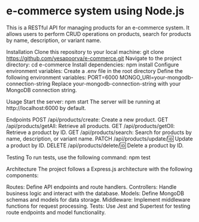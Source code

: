 # e-commerce system using Node.js

This is a RESTful API for managing products for an e-commerce system. It allows users to perform CRUD operations on products, search for products by name, description, or variant name.

Installation
Clone this repository to your local machine: git clone https://github.com/yesapoorva/e-commerce.git
Navigate to the project directory: cd e-commerce
Install dependencies: npm install
Configure environment variables: Create a .env file in the root directory
Define the following environment variables:
PORT=6000
MONGO_URI=your-mongodb-connection-string
Replace your-mongodb-connection-string with your MongoDB connection string.

Usage
Start the server: npm start
The server will be running at http://localhost:6000 by default.

Endpoints
POST /api/products/create: Create a new product.
GET /api/products/getAll: Retrieve all products.
GET /api/products/getOll: Retrieve a product by ID.
GET /api/products/search: Search for products by name, description, or variant name.
PATCH /api/products/update/:id: Update a product by ID.
DELETE /api/products/delete/:id: Delete a product by ID.

Testing
To run tests, use the following command: npm test

Architecture
The project follows a Express.js architecture with the following components:

Routes: Define API endpoints and route handlers.
Controllers: Handle business logic and interact with the database.
Models: Define MongoDB schemas and models for data storage.
Middleware: Implement middleware functions for request processing.
Tests: Use Jest and Supertest for testing route endpoints and model functionality.
